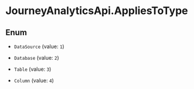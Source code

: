 # JourneyAnalyticsApi.AppliesToType

## Enum


* `DataSource` (value: `1`)

* `Database` (value: `2`)

* `Table` (value: `3`)

* `Column` (value: `4`)


